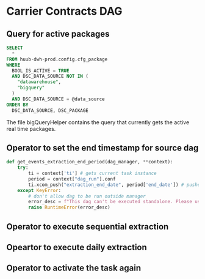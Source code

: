 # Carrier Contracts DAG

## Query for active packages

```SQL
SELECT 
  *
FROM huub-dwh-prod.config.cfg_package
WHERE 
  BOOL_IS_ACTIVE = TRUE
  AND DSC_DATA_SOURCE NOT IN (
    "datawarehouse", 
    "bigquery"
  )
  AND DSC_DATA_SOURCE = @data_source
ORDER BY
  DSC_DATA_SOURCE, DSC_PACKAGE
```

The file bigQueryHelper contains the query that currently gets the active real time packages.


## Operator to set the end timestamp for source dag

```python
def get_events_extraction_end_period(dag_manager, **context):
    try:
        ti = context['ti'] # gets current task instance
        period = context["dag_run"].conf
        ti.xcom_push("extraction_end_date", period['end_date']) # pushes a value into xcom, that indicates the end_period for this dag
    except KeyError:
        # don't allow dag to be run outside manager
        error_desc = f"This dag can't be executed standalone. Please use the Dag: {dag_manager}"
        raise RuntimeError(error_desc)
```

## Operator to execute sequential extraction

## Opeartor to execute daily extraction

## Operator to activate the task again